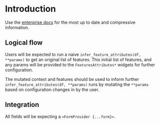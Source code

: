 # Introduction

Use the [enterprise docs](https://documentation.howso.com/en/latest/openapi/types/FeatureAttributes.html) for the most up to date and compressive information.

## Logical flow

Users will be expected to run a naive `infer_feature_attributes(df, **params)` to get an original list of features.
This initial list of features, and any params will be provided to the `FeaturesAttributes*` widgets for further configuration.

The mutated context and features should be used to inform further `infer_feature_attributes(df, **params)` runs
by mutating the `**params` based on configuration changes in by the user.

## Integration

All fields will be expecting a `<FormProvider {...form}>`.
